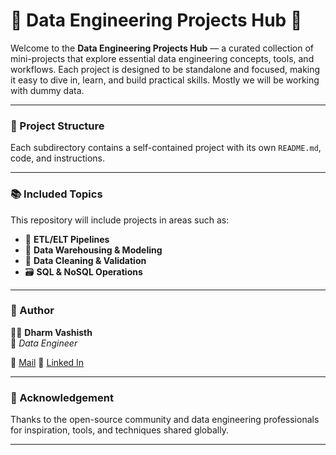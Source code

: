 # 🚀 Data Engineering Projects Hub 🚀

Welcome to the **Data Engineering Projects Hub** — a curated collection of mini-projects that explore essential data
engineering concepts, tools, and workflows. Each project is designed to be standalone and focused, making it easy to
dive in, learn, and build practical skills. Mostly we will be working with dummy data.

---

### 📁 Project Structure

Each subdirectory contains a self-contained project with its own `README.md`, code, and instructions.


---

### 📚 Included Topics

This repository will include projects in areas such as:

- 🔄 **ETL/ELT Pipelines**  
- 🧰 **Data Warehousing & Modeling**
- 🧼 **Data Cleaning & Validation**
- 🗃️ **SQL & NoSQL Operations**

[//]: # (- 📊 **Batch & Stream Processing** &#40;Spark, Kafka&#41;)
[//]: # (- 🛠️ **Workflow Orchestration** &#40;Airflow, Prefect&#41;)

---

### 👤 Author

👨‍💻 **Dharm Vashisth**  
🧠  _Data Engineer_

📧 [Mail](mailto:dharmvashisth5@gmail.com)
🔗 [Linked In](https://www.linkedin.com/in/dharm-vashisth/)
___
### 🙌 Acknowledgement

Thanks to the open-source community and data engineering professionals for inspiration, tools, and techniques shared globally.

---

